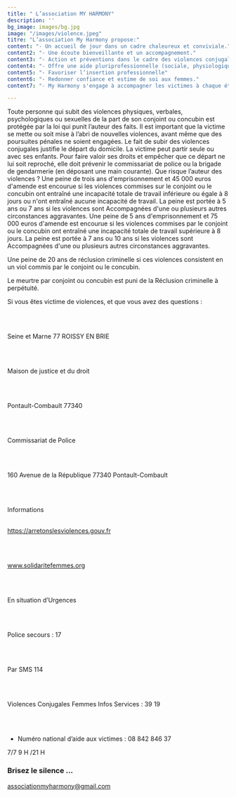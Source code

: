 ```yaml
---
title: " L’association MY HARMONY"
description: ''
bg_image: images/bg.jpg
image: "/images/violence.jpeg"
titre: "L’association My Harmony propose:"
content: "- Un accueil de jour dans un cadre chaleureux et conviviale."
content2: "- Une écoute bienveillante et un accompagnement."
content3: "- Action et préventions dans le cadre des violences conjugales."
content4: "- Offre une aide pluriprofessionnelle (sociale, physiologique et juridiques)"
content5: "- Favoriser l’insertion professionnelle"
content6: "- Redonner confiance et estime de soi aux femmes."
content7: "- My Harmony s'engage à accompagner les victimes à chaque étape de leur reconstruction jusqu’au regain d’autonomie."

---
```

Toute personne qui subit des violences physiques, verbales, psychologiques ou sexuelles de la part de son conjoint ou concubin est protégée par la loi qui punit l’auteur des faits.
Il est important que la victime se mette ou soit mise à l’abri de nouvelles violences, avant même que des poursuites pénales ne soient engagées.
Le fait de subir des violences conjugales justifie le départ du domicile.
La victime peut partir seule ou avec ses enfants.
 Pour faire valoir ses droits et empêcher que ce départ ne lui soit reproché, elle doit prévenir le commissariat de police ou la brigade de gendarmerie (en déposant une main courante).
Que risque l’auteur des violences ?
  Une peine de trois ans d'emprisonnement et 45 000 euros d'amende est encourue si les violences commises sur le conjoint ou le concubin ont entraîné une incapacité totale de travail inférieure ou égale à 8 jours ou n'ont entraîné aucune incapacité de travail.
La peine est portée à 5 ans ou 7 ans si les violences sont
 Accompagnées d'une ou plusieurs autres circonstances aggravantes.
 Une peine de 5 ans d'emprisonnement et 75 000 euros d'amende est encourue si les violences commises par le conjoint ou le concubin ont entraîné une incapacité totale de travail supérieure à 8 jours.
La peine est portée à 7 ans ou 10 ans si les violences sont Accompagnées d'une ou plusieurs autres circonstances aggravantes.

Une peine de 20 ans de réclusion criminelle si ces violences consistent en un viol commis par le conjoint ou le concubin.

Le meurtre par conjoint ou concubin est puni de la
 Réclusion criminelle à perpétuité.

Si vous êtes victime de violences, et que vous avez des questions :

</br>
</br>

Seine et Marne 77  ROISSY EN BRIE

</br>
</br>

Maison de justice et du droit

</br>
</br>

Pontault-Combault 77340

</br>
</br>

Commissariat de Police

</br>
</br>

160 Avenue de la République 77340 Pontault-Combault

</br>
</br>

Informations
</br>
</br>


https://arretonslesviolences.gouv.fr

</br>
</br>

www.solidaritefemmes.org

</br>
</br>

En situation d’Urgences

</br>
</br>

Police secours : 17

</br>
</br>

Par SMS 114

</br>
</br>

Violences Conjugales Femmes Infos Services : 39 19

</br>
</br>

* Numéro national d’aide aux victimes : 08 842 846 37        

7/7 9 H /21 H


### Brisez le silence ...

associationmyharmony@gmail.com

